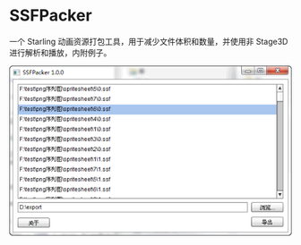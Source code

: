 SSFPacker
=========

一个 Starling 动画资源打包工具，用于减少文件体积和数量，并使用非 Stage3D 进行解析和播放，内附例子。

![截图](screenshot.png)


